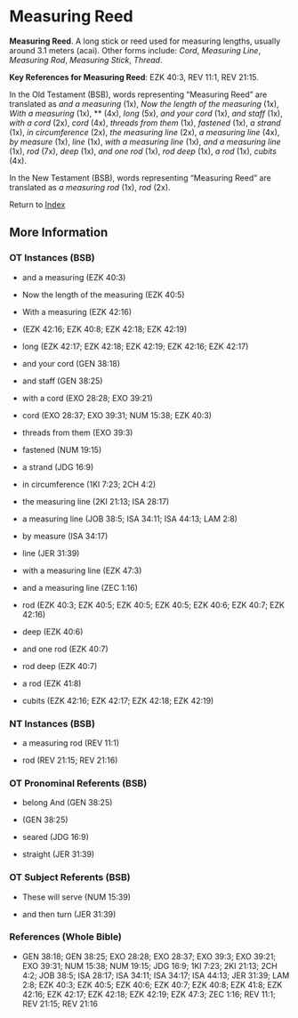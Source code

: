 # Measuring Reed
**Measuring Reed**. 
A long stick or reed used for measuring lengths, usually around 3.1 meters (acai). 
Other forms include: 
*Cord*, *Measuring Line*, *Measuring Rod*, *Measuring Stick*, *Thread*. 


**Key References for Measuring Reed**: 
EZK 40:3, REV 11:1, REV 21:15. 


In the Old Testament (BSB), words representing “Measuring Reed” are translated as 
*and a measuring* (1x), *Now the length of the measuring* (1x), *With a measuring* (1x), ** (4x), *long* (5x), *and your cord* (1x), *and staff* (1x), *with a cord* (2x), *cord* (4x), *threads from them* (1x), *fastened* (1x), *a strand* (1x), *in circumference* (2x), *the measuring line* (2x), *a measuring line* (4x), *by measure* (1x), *line* (1x), *with a measuring line* (1x), *and a measuring line* (1x), *rod* (7x), *deep* (1x), *and one rod* (1x), *rod deep* (1x), *a rod* (1x), *cubits* (4x). 


In the New Testament (BSB), words representing “Measuring Reed” are translated as 
*a measuring rod* (1x), *rod* (2x). 


Return to [Index](00-Index.md)

## More Information

### OT Instances (BSB)

* and a measuring (EZK 40:3)

* Now the length of the measuring (EZK 40:5)

* With a measuring (EZK 42:16)

*  (EZK 42:16; EZK 40:8; EZK 42:18; EZK 42:19)

* long (EZK 42:17; EZK 42:18; EZK 42:19; EZK 42:16; EZK 42:17)

* and your cord (GEN 38:18)

* and staff (GEN 38:25)

* with a cord (EXO 28:28; EXO 39:21)

* cord (EXO 28:37; EXO 39:31; NUM 15:38; EZK 40:3)

* threads from them (EXO 39:3)

* fastened (NUM 19:15)

* a strand (JDG 16:9)

* in circumference (1KI 7:23; 2CH 4:2)

* the measuring line (2KI 21:13; ISA 28:17)

* a measuring line (JOB 38:5; ISA 34:11; ISA 44:13; LAM 2:8)

* by measure (ISA 34:17)

* line (JER 31:39)

* with a measuring line (EZK 47:3)

* and a measuring line (ZEC 1:16)

* rod (EZK 40:3; EZK 40:5; EZK 40:5; EZK 40:5; EZK 40:6; EZK 40:7; EZK 42:16)

* deep (EZK 40:6)

* and one rod (EZK 40:7)

* rod deep (EZK 40:7)

* a rod (EZK 41:8)

* cubits (EZK 42:16; EZK 42:17; EZK 42:18; EZK 42:19)



### NT Instances (BSB)

* a measuring rod (REV 11:1)

* rod (REV 21:15; REV 21:16)



### OT Pronominal Referents (BSB)

* belong And (GEN 38:25)

*  (GEN 38:25)

* seared (JDG 16:9)

* straight (JER 31:39)



### OT Subject Referents (BSB)

* These will serve (NUM 15:39)

* and then turn (JER 31:39)



### References (Whole Bible)

* GEN 38:18; GEN 38:25; EXO 28:28; EXO 28:37; EXO 39:3; EXO 39:21; EXO 39:31; NUM 15:38; NUM 19:15; JDG 16:9; 1KI 7:23; 2KI 21:13; 2CH 4:2; JOB 38:5; ISA 28:17; ISA 34:11; ISA 34:17; ISA 44:13; JER 31:39; LAM 2:8; EZK 40:3; EZK 40:5; EZK 40:6; EZK 40:7; EZK 40:8; EZK 41:8; EZK 42:16; EZK 42:17; EZK 42:18; EZK 42:19; EZK 47:3; ZEC 1:16; REV 11:1; REV 21:15; REV 21:16



